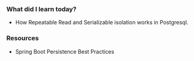 ### What did I learn today?
- How Repeatable Read and Serializable isolation works in Postgresql. 

### Resources
- Spring Boot Persistence Best Practices
